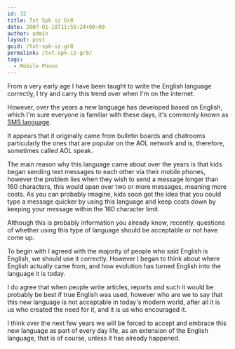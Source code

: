 ```yaml
---
id: 32
title: Txt Spk iz Gr8
date: 2007-01-18T11:55:24+00:00
author: admin
layout: post
guid: /txt-spk-iz-gr8
permalink: /txt-spk-iz-gr8/
tags:
  - Mobile Phone
---
```

<p class="lead">
  From a very early age I have been taught to write the English language correctly, I try and carry this trend over when I'm on the internet.
</p>

However, over the years a new language has developed based on English, which I'm sure everyone is familiar with these days, it's commonly known as [SMS language](http://en.wikipedia.org/wiki/SMS_language).

It appears that it originally came from bulletin boards and chatrooms particularly the ones that are popular on the AOL network and is, therefore, sometimes called AOL speak.

The main reason why this language came about over the years is that kids began sending text messages to each other via their mobile phones, however the problem lies when they wish to send a message longer than 160 characters, this would span over two or more messages, meaning more costs. As you can probably imagine, kids soon got the idea that you could type a message quicker by using this language and keep costs down by keeping your message within the 160 character limit.

Although this is probably information you already know, recently, questions of whether using this type of language should be acceptable or not have come up.

To begin with I agreed with the majority of people who said English is English, we should use it correctly. However I began to think about where English actually came from, and how evolution has turned English into the language it is today.

I do agree that when people write articles, reports and such it would be probably be best if true English was used, however who are we to say that this new language is not acceptable in today's modern world, after all it is us who created the need for it, and it is us who encouraged it.

I think over the next few years we will be forced to accept and embrace this new language as part of every day life, as an extension of the English language, that is of course, unless it has already happened.